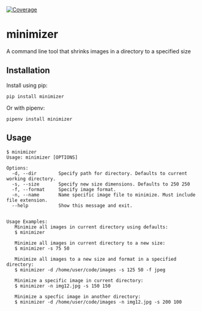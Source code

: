 <a href="https://codecov.io/gh/alexbotello/minimizer">
    <img src="https://codecov.io/gh/alexbotello/minimizer/branch/master/graph/badge.svg" alt="Coverage">
</a>

# minimizer
A command line tool that shrinks images in a directory to a specified size

Installation
-------
Install using pip:
```
pip install minimizer
```
Or with pipenv:
```
pipenv install minimizer
```

Usage
-------

    $ minimizer
    Usage: minimizer [OPTIONS]

    Options:
      -d, --dir        Specify path for directory. Defaults to current working directory.
      -s, --size       Specify new size dimensions. Defaults to 250 250
      -f, --format     Specify image format.
      -n, --name       Name specific image file to minimize. Must include file extension.
      --help           Show this message and exit.


    Usage Examples:
       Minimize all images in current directory using defaults:
       $ minimizer

       Minimize all images in current directory to a new size:
       $ minimizer -s 75 50

       Minimize all images to a new size and format in a specified directory:
       $ minimizer -d /home/user/code/images -s 125 50 -f jpeg

       Minimize a specific image in current directory:
       $ minimizer -n img12.jpg -s 150 150

       Minimize a specfic image in another directory:
       $ minimizer -d /home/user/code/images -n img12.jpg -s 200 100
